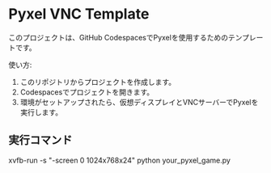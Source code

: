 # Pyxel VNC Template
このプロジェクトは、GitHub CodespacesでPyxelを使用するためのテンプレートです。

使い方:
1. このリポジトリからプロジェクトを作成します。 
2. Codespacesでプロジェクトを開きます。
3. 環境がセットアップされたら、仮想ディスプレイとVNCサーバーでPyxelを実行します。 

## 実行コマンド
xvfb-run -s "-screen 0 1024x768x24" python your_pyxel_game.py
